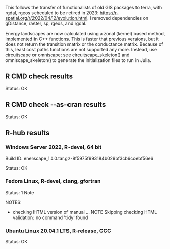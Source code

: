 This follows the transfer of functionalists of old GIS packages to terra, with rgdal, rgeos scheduled to be retired in 2023: <https://r-spatial.org/r/2022/04/12/evolution.html>. I removed dependencies on gDistance, raster, sp, rgeos, and rgdal.

Energy landscapes are now calculated using a zonal (kernel) based method, implemented in C++ functions. This is faster that previous versions, but it does not return the transition matrix or the conductance matrix. Because of this, least cost paths functions are not supported any more. Instead, use circuitscape or omniscape; see circuitscape_skeleton() and omniscape_skeleton() to generate the initialization files to run in Julia.

## R CMD check results

Status: OK

## R CMD check --as-cran results

Status: OK

## R-hub results

### Windows Server 2022, R-devel, 64 bit

Build ID: enerscape_1.0.0.tar.gz-8f5975f993184b029bf3cb6ccebf56e6

Status: OK

### Fedora Linux, R-devel, clang, gfortran

Status: 1 Note

NOTES:

* checking HTML version of manual ... NOTE
Skipping checking HTML validation: no command 'tidy' found

### Ubuntu Linux 20.04.1 LTS, R-release, GCC

Status: OK
